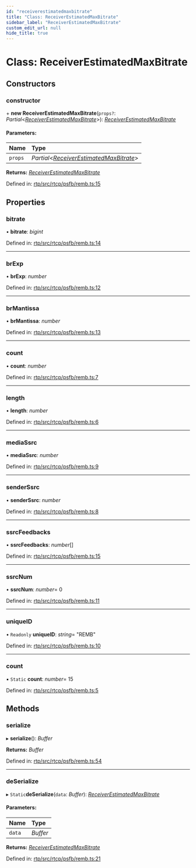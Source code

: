 ```yaml
---
id: "receiverestimatedmaxbitrate"
title: "Class: ReceiverEstimatedMaxBitrate"
sidebar_label: "ReceiverEstimatedMaxBitrate"
custom_edit_url: null
hide_title: true
---
```


# Class: ReceiverEstimatedMaxBitrate

## Constructors

### constructor

\+ **new ReceiverEstimatedMaxBitrate**(`props?`: *Partial*<[*ReceiverEstimatedMaxBitrate*](receiverestimatedmaxbitrate.md)\>): [*ReceiverEstimatedMaxBitrate*](receiverestimatedmaxbitrate.md)

#### Parameters:

Name | Type |
:------ | :------ |
`props` | *Partial*<[*ReceiverEstimatedMaxBitrate*](receiverestimatedmaxbitrate.md)\> |

**Returns:** [*ReceiverEstimatedMaxBitrate*](receiverestimatedmaxbitrate.md)

Defined in: [rtp/src/rtcp/psfb/remb.ts:15](https://github.com/shinyoshiaki/werift-webrtc/blob/b7c7a6e/packages/rtp/src/rtcp/psfb/remb.ts#L15)

## Properties

### bitrate

• **bitrate**: *bigint*

Defined in: [rtp/src/rtcp/psfb/remb.ts:14](https://github.com/shinyoshiaki/werift-webrtc/blob/b7c7a6e/packages/rtp/src/rtcp/psfb/remb.ts#L14)

___

### brExp

• **brExp**: *number*

Defined in: [rtp/src/rtcp/psfb/remb.ts:12](https://github.com/shinyoshiaki/werift-webrtc/blob/b7c7a6e/packages/rtp/src/rtcp/psfb/remb.ts#L12)

___

### brMantissa

• **brMantissa**: *number*

Defined in: [rtp/src/rtcp/psfb/remb.ts:13](https://github.com/shinyoshiaki/werift-webrtc/blob/b7c7a6e/packages/rtp/src/rtcp/psfb/remb.ts#L13)

___

### count

• **count**: *number*

Defined in: [rtp/src/rtcp/psfb/remb.ts:7](https://github.com/shinyoshiaki/werift-webrtc/blob/b7c7a6e/packages/rtp/src/rtcp/psfb/remb.ts#L7)

___

### length

• **length**: *number*

Defined in: [rtp/src/rtcp/psfb/remb.ts:6](https://github.com/shinyoshiaki/werift-webrtc/blob/b7c7a6e/packages/rtp/src/rtcp/psfb/remb.ts#L6)

___

### mediaSsrc

• **mediaSsrc**: *number*

Defined in: [rtp/src/rtcp/psfb/remb.ts:9](https://github.com/shinyoshiaki/werift-webrtc/blob/b7c7a6e/packages/rtp/src/rtcp/psfb/remb.ts#L9)

___

### senderSsrc

• **senderSsrc**: *number*

Defined in: [rtp/src/rtcp/psfb/remb.ts:8](https://github.com/shinyoshiaki/werift-webrtc/blob/b7c7a6e/packages/rtp/src/rtcp/psfb/remb.ts#L8)

___

### ssrcFeedbacks

• **ssrcFeedbacks**: *number*[]

Defined in: [rtp/src/rtcp/psfb/remb.ts:15](https://github.com/shinyoshiaki/werift-webrtc/blob/b7c7a6e/packages/rtp/src/rtcp/psfb/remb.ts#L15)

___

### ssrcNum

• **ssrcNum**: *number*= 0

Defined in: [rtp/src/rtcp/psfb/remb.ts:11](https://github.com/shinyoshiaki/werift-webrtc/blob/b7c7a6e/packages/rtp/src/rtcp/psfb/remb.ts#L11)

___

### uniqueID

• `Readonly` **uniqueID**: *string*= "REMB"

Defined in: [rtp/src/rtcp/psfb/remb.ts:10](https://github.com/shinyoshiaki/werift-webrtc/blob/b7c7a6e/packages/rtp/src/rtcp/psfb/remb.ts#L10)

___

### count

▪ `Static` **count**: *number*= 15

Defined in: [rtp/src/rtcp/psfb/remb.ts:5](https://github.com/shinyoshiaki/werift-webrtc/blob/b7c7a6e/packages/rtp/src/rtcp/psfb/remb.ts#L5)

## Methods

### serialize

▸ **serialize**(): *Buffer*

**Returns:** *Buffer*

Defined in: [rtp/src/rtcp/psfb/remb.ts:54](https://github.com/shinyoshiaki/werift-webrtc/blob/b7c7a6e/packages/rtp/src/rtcp/psfb/remb.ts#L54)

___

### deSerialize

▸ `Static`**deSerialize**(`data`: *Buffer*): [*ReceiverEstimatedMaxBitrate*](receiverestimatedmaxbitrate.md)

#### Parameters:

Name | Type |
:------ | :------ |
`data` | *Buffer* |

**Returns:** [*ReceiverEstimatedMaxBitrate*](receiverestimatedmaxbitrate.md)

Defined in: [rtp/src/rtcp/psfb/remb.ts:21](https://github.com/shinyoshiaki/werift-webrtc/blob/b7c7a6e/packages/rtp/src/rtcp/psfb/remb.ts#L21)

